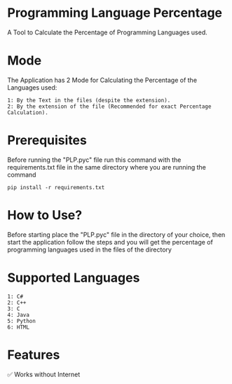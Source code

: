 # Programming Language Percentage
A Tool to Calculate the Percentage of Programming Languages used.

# Mode
  The Application has 2 Mode for Calculating the Percentage of the Languages used:  
  
    1: By the Text in the files (despite the extension).  
    2: By the extension of the file (Recommended for exact Percentage Calculation).  

# Prerequisites
  Before running the "PLP.pyc" file run this command with the requirements.txt file in the same directory where you are running the command  
  
    pip install -r requirements.txt

# How to Use?
  Before starting place the "PLP.pyc" file in the directory of your choice, then start the application follow the steps and you will get the percentage of programming languages used in the files of the directory

# Supported Languages  

    1: C#  
    2: C++  
    3: C  
    4: Java  
    5: Python  
    6: HTML  

# Features
  ✅ Works without Internet
